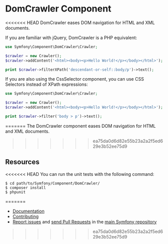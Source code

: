 DomCrawler Component
====================

<<<<<<< HEAD
DomCrawler eases DOM navigation for HTML and XML documents.

If you are familiar with jQuery, DomCrawler is a PHP equivalent:

```php
use Symfony\Component\DomCrawler\Crawler;

$crawler = new Crawler();
$crawler->addContent('<html><body><p>Hello World!</p></body></html>');

print $crawler->filterXPath('descendant-or-self::body/p')->text();
```

If you are also using the CssSelector component, you can use CSS Selectors
instead of XPath expressions:

```php
use Symfony\Component\DomCrawler\Crawler;

$crawler = new Crawler();
$crawler->addContent('<html><body><p>Hello World!</p></body></html>');

print $crawler->filter('body > p')->text();
```
=======
The DomCrawler component eases DOM navigation for HTML and XML documents.
>>>>>>> ea75da0d6d82e55b23a2a2f5ed629e3b52ee75d9

Resources
---------

<<<<<<< HEAD
You can run the unit tests with the following command:

    $ cd path/to/Symfony/Component/DomCrawler/
    $ composer install
    $ phpunit
=======
  * [Documentation](https://symfony.com/doc/current/components/dom_crawler.html)
  * [Contributing](https://symfony.com/doc/current/contributing/index.html)
  * [Report issues](https://github.com/symfony/symfony/issues) and
    [send Pull Requests](https://github.com/symfony/symfony/pulls)
    in the [main Symfony repository](https://github.com/symfony/symfony)
>>>>>>> ea75da0d6d82e55b23a2a2f5ed629e3b52ee75d9
